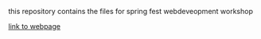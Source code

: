 this repository contains the files for spring fest webdeveopment workshop

[link to webpage](https://amitkumar9199.github.io/mywebpage/my%20portfolio%20website/home.html)
